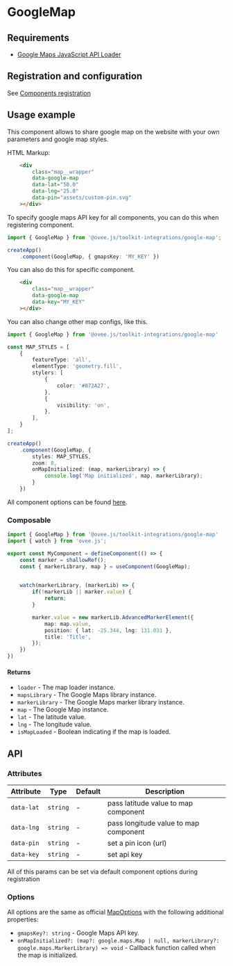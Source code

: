 # GoogleMap

## Requirements

 - [Google Maps JavaScript API Loader](https://www.npmjs.com/package/@googlemaps/js-api-loader)

## Registration and configuration

See [Components registration](/docs/registration.md#components)

## Usage example

This component allows to share google map on the website with your own parameters and google map styles.

HTML Markup:

```html
	<div 
		class="map__wrapper"
		data-google-map
		data-lat="50.0"
		data-lng="25.0"
		data-pin="assets/custom-pin.svg"
	></div>
```

To specify google maps API key for all components, you can do this when registering component.

```ts
import { GoogleMap } from '@ovee.js/toolkit-integrations/google-map';

createApp()
    .component(GoogleMap, { gmapsKey: 'MY_KEY' })
```

You can also do this for specific component.

```html
	<div 
		class="map__wrapper"
		data-google-map
		data-key="MY_KEY"
	></div>
```

You can also change other map configs, like this.

```ts
import { GoogleMap } from '@ovee.js/toolkit-integrations/google-map'

const MAP_STYLES = [
	{
		featureType: 'all',
		elementType: 'geometry.fill',
		stylers: [
			{
				color: '#072A27',
			},
			{
				visibility: 'on',
			},
		],
	}
];

createApp()
    .component(GoogleMap, { 
		styles: MAP_STYLES, 
		zoom: 8,
		onMapInitialized: (map, markerLibrary) => {
       		console.log('Map initialized', map, markerLibrary);
    	} 
	})
```

All component options can be found [here](#options).

### Composable

```ts
import { GoogleMap } from '@ovee.js/toolkit-integrations/google-map'
import { watch } from 'ovee.js';

export const MyComponent = defineComponent(() => {
	const marker = shallowRef();
	const { markerLibrary, map } = useComponent(GoogleMap);
	

	watch(markerLibrary, (markerLib) => {
		if(!markerLib || marker.value) {
			return;
		}

		marker.value = new markerLib.AdvancedMarkerElement({
			map: map.value,
			position: { lat: -25.344, lng: 131.031 },
			title: 'Title',
		});
	})
})
```

#### Returns

- `loader` - The map loader instance.
- `mapsLibrary` - The Google Maps library instance.
- `markerLibrary` - The Google Maps marker library instance.
- `map` - The Google Map instance.
- `lat` - The latitude value.
- `lng` - The longitude value.
- `isMapLoaded` - Boolean indicating if the map is loaded.

## API

### Attributes

| Attribute | Type | Default | Description |
| --- | --- | --- | --- |
| `data-lat` | `string` | - | pass latitude value to map component |
| `data-lng` | `string` | - | pass longitude value to map component |
| `data-pin` | `string` | - | set a pin icon (url) |
| `data-key` | `string` | - | set api key |

All of this params can be set via default component options during registration

### Options

All options are the same as official [MapOptions](https://developers.google.com/maps/documentation/javascript/reference/map#MapOptions) with the following additional properties:

- `gmapsKey?: string` - Google Maps API key.
- `onMapInitialized?: (map?: google.maps.Map | null, markerLibrary?: google.maps.MarkerLibrary) => void` - Callback function called when the map is initialized.